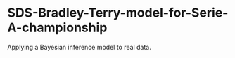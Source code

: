 # SDS-Bradley-Terry-model-for-Serie-A-championship
Applying a Bayesian inference model to real data.
